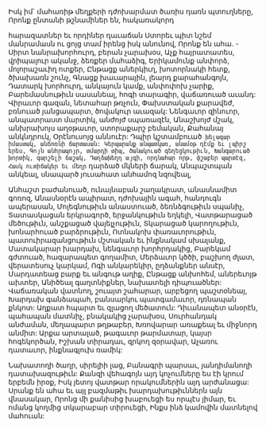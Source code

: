 
Իսկ իմ` մահառիթ մեղքերի դժոխարմատ ծառիս
դառն պտուղները,
Որոնք ընտանի թշնամիներ են, հակառակորդ


հարազատներ եւ որդիներ դաւաճան
Ստորեւ պիտ նշեմ մանրամասն ու ցոյց տամ
իրենց իսկ անունով,
Որոնք են ահա. -
Սիրտ նանրախորհուրդ, բերան չարախօս,
Աչք հայրատատես, վրիպալուր ականջ, ձեռքեր
մահաձիգ,
Երիկամունք անփորձ, մոլորաշաւիղ ոտքեր,
Ընթացք աներկիւղ, խոտորնակի հետք,
ծխախառն շունչ,
Գնացք խաւարային, լեարդ քարահանգոյն,
Դատարկ խորհուրդ, անկայուն կամք, անփոփոխ
չարիք,
Բարեմասնութիւն սասանեալ, հոգի տարագիր,
վաճառուած աւանդ:
Վիրաւոր գազան, նետահար թռչուն,
Փախստական քարավեժ, բռնուած յանցապարտ,
ծովակուր աւազակ:
Նենգաւոր զինուոր, անպատրաստ մարտիկ,
անժոյժ սպառազէն,
Անաշխոյժ մշակ, անխրախոյս աղօթաւոր,
ստորաքարշ բեմական,
Քահանայ անկնդրուկ, Օրէնուսոյց աննուէր:
Դպիր կշտամբուած` խելագար իմաստակ,
անճոռնի ճարտասան:
Կերպարանք անպատկառ, անամօթ դէմք եւ լպիրշ
երես,
Գոյն անհրապոյր, տմարդի տիպ, ծանակուած
գեղեցկութիւն,
Խանգարուած խորտիկ, գարշելի ճաշակ,
Դաղձախեղդ այգի, որդնահար որթ, փշաբեր
պարտէզ,
Հասկ ուտիճակեր եւ մեղր` դարձած մկների
ճարակ,
Անպաշտպան անկեալ, սնապարծ յուսահատ
անհամոզ նզովեալ,


Անհաշտ բաժանուած, ունայնաբան շաղակրատ,
անասնամիտ գոռոզ,
Անասնօրէն ապիրատ, դժոխային ագահ,
հանդուգն ապերասան,
Մոլեգնութիւն անաստուած, ձեռնձգութիւն
սպանիչ,
Տատասկացան երկրագործ, երջանկութիւն
եղկելի,
Վատթարացած մեծութիւն, անշքացած
վայելչութիւն,
Տկարացած կարողութիւն, խոնարհուած
բարձրութիւն,
Ոտնակոխ փառաւորութիւն,
պատուիրազանցութիւն մշտական եւ ինքնակամ
սխալանք,
Մատակարար խարդախ, նենգաւոր խորհրդակից,
Բարեկամ գժտուած, հազարապետ գողամիտ,
Մերձաւոր կծծի, բաշխող ժլատ, վերատեսուչ
կարկամ,
Ոգի անկարեկիր, ըղձանքներ անսէր,
Մարդատեաց բարք եւ անգութ աղիք,
Ընթացք անխոհեմ, աներեւոյթ ախտեր,
Անիծեալ գաղտնիքներ, նախատելի դիպուածներ:
Վաճառական վատնող, շուայտ շահարար,
արբեցող պաշտօնեայ,
Խարդախ գանձապահ, բանսարկու
պատգամաւոր, դռնապան քնկոտ:
Աղքատ հպարտ եւ զլացող մեծատուն:
Դիւանապետ անօրէն, պահապան մատնիչ,
բնակակից չարախօս,
Սուրհանդակ անժաման, մեղապարտ թղթաբեր,
Խռովարար առաքեալ եւ միջնորդ անմիտ:
Արքա արտալած, թագաւոր թարմատար, կայսր
հոգեկործան,
Իշխան տիրադաւ, զրկող զօրավար,
Աչառու դատաւոր, ինքնագլուխ ռամիկ:


Նախատողի ծաղր, սիրելիի լաց,
Բանագրի պարսաւ, յանդիմանողի
դատախազութիւն:
Քանզի վեհագոյն այդ կոչումները ես էի կրում
երբեմն իրօք,
Իսկ յետոյ վատթար որակումներին այդ
արժանացա:
Սրանք են ահա եւ այլ բազմաթիւ
խարդախութիւններն այն վնասակար,
Որոնց մի քանիսից խաբուեցի ես որպէս յիմար,
Եւ ոմանց կողմից տկարաբար տիրուեցի,
Ինքս ինձ կամովին մատնելով մահուան:
